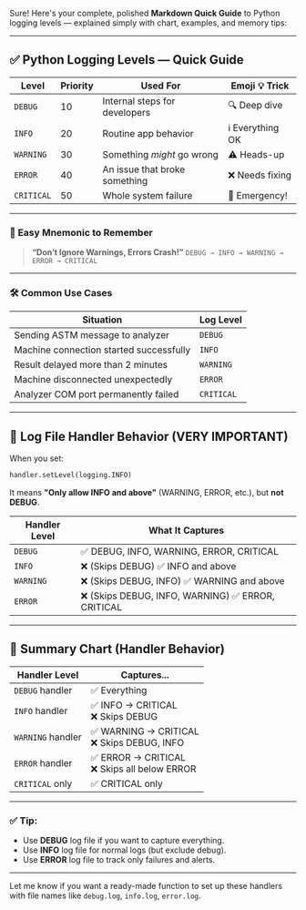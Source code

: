 Sure! Here's your complete, polished **Markdown Quick Guide** to Python logging levels — explained simply with chart, examples, and memory tips:

---

## ✅ Python Logging Levels — Quick Guide

| Level      | Priority | Used For                      | Emoji 💡 Trick   |
| ---------- | -------- | ----------------------------- | ---------------- |
| `DEBUG`    | 10       | Internal steps for developers | 🔍 Deep dive     |
| `INFO`     | 20       | Routine app behavior          | ℹ️ Everything OK |
| `WARNING`  | 30       | Something *might* go wrong    | ⚠️ Heads-up      |
| `ERROR`    | 40       | An issue that broke something | ❌ Needs fixing   |
| `CRITICAL` | 50       | Whole system failure          | 🚨 Emergency!    |

---

### 🧠 Easy Mnemonic to Remember

> **“Don’t Ignore Warnings, Errors Crash!”**
> `DEBUG → INFO → WARNING → ERROR → CRITICAL`

---

### 🛠 Common Use Cases

| Situation                               | Log Level  |
| --------------------------------------- | ---------- |
| Sending ASTM message to analyzer        | `DEBUG`    |
| Machine connection started successfully | `INFO`     |
| Result delayed more than 2 minutes      | `WARNING`  |
| Machine disconnected unexpectedly       | `ERROR`    |
| Analyzer COM port permanently failed    | `CRITICAL` |

---

## 📁 Log File Handler Behavior (VERY IMPORTANT)

When you set:

```python
handler.setLevel(logging.INFO)
```

It means **"Only allow INFO and above"** (WARNING, ERROR, etc.), but **not DEBUG**.

| Handler Level | What It Captures                                 |
| ------------- | ------------------------------------------------ |
| `DEBUG`       | ✅ DEBUG, INFO, WARNING, ERROR, CRITICAL          |
| `INFO`        | ❌ (Skips DEBUG) ✅ INFO and above                 |
| `WARNING`     | ❌ (Skips DEBUG, INFO) ✅ WARNING and above        |
| `ERROR`       | ❌ (Skips DEBUG, INFO, WARNING) ✅ ERROR, CRITICAL |

---

## 📝 Summary Chart (Handler Behavior)

| Handler Level     | Captures...                                     |
| ----------------- | ----------------------------------------------- |
| `DEBUG` handler   | ✅ Everything                                    |
| `INFO` handler    | ✅ INFO → CRITICAL <br> ❌ Skips DEBUG            |
| `WARNING` handler | ✅ WARNING → CRITICAL <br> ❌ Skips DEBUG, INFO   |
| `ERROR` handler   | ✅ ERROR → CRITICAL <br> ❌ Skips all below ERROR |
| `CRITICAL` only   | ✅ CRITICAL only                                 |

---

### ✅ Tip:

* Use **DEBUG** log file if you want to capture everything.
* Use **INFO** log file for normal logs (but exclude debug).
* Use **ERROR** log file to track only failures and alerts.

---

Let me know if you want a ready-made function to set up these handlers with file names like `debug.log`, `info.log`, `error.log`.
